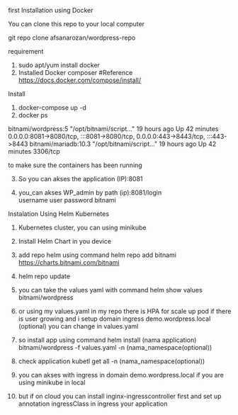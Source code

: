 first Installation using Docker
 
You can clone this repo to your local computer

git repo clone afsanarozan/wordpress-repo

requirement

1. sudo apt/yum install docker
2. Installed Docker composer 
#Reference https://docs.docker.com/compose/install/ 

Install

1. docker-compose up -d
2. docker ps 

 bitnami/wordpress:5    "/opt/bitnami/script…"   19 hours ago   Up 42 minutes   0.0.0.0:8081->8080/tcp, :::8081->8080/tcp, 0.0.0.0:443->8443/tcp, :::443->8443 
bitnami/mariadb:10.3   "/opt/bitnami/script…"   19 hours ago   Up 42 minutes   3306/tcp                                                                            

to make sure the containers has been running

3. So you can akses the application (IP):8081

4. you_can akses WP_admin by path (ip):8081/login  
   username user
   password bitnami

Instalation Using Helm Kubernetes 

1. Kubernetes cluster, you can using minikube 
2. Install Helm Chart in you device 
3. add repo helm using command
   helm repo add bitnami https://charts.bitnami.com/bitnami

4. helm repo update 
5. you can take the values yaml with command
   helm show values bitnami/wordpress
6. or using my values.yaml in my repo
   there is HPA for scale up pod if there is user growing
   and i setup domain ingress demo.wordpress.local (optional) you can change in values.yaml
7. so install app using command
   helm install (nama application) bitnami/wordpress -f values.yaml -n (nama_namespace(optional)) 

8. check application 
   kubetl get all -n (nama_namespace(optional))

9. you can akses with ingress in domain demo.wordpress.local if you are using minikube in local
8. but if on cloud you can install inginx-ingresscontroller first and set up annotation ingressClass in ingress your application 
